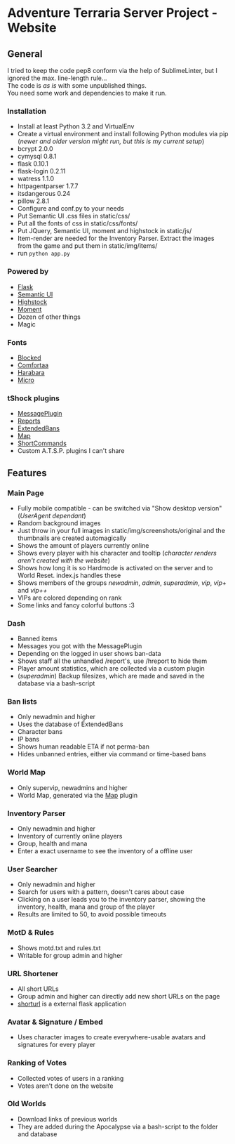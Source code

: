 # Adventure Terraria Server Project - Website

## General
I tried to keep the code pep8 conform via the help of SublimeLinter, but I ignored the max. line-length rule...  
The code is *as is* with some unpublished things.  
You need some work and dependencies to make it run.

### Installation
* Install at least Python 3.2 and VirtualEnv
* Create a virtual environment and install following Python modules via pip (*newer and older version might run, but this is my current setup*)
 * bcrypt 2.0.0
 * cymysql 0.8.1
 * flask 0.10.1
 * flask-login 0.2.11
 * watress 1.1.0
 * httpagentparser 1.7.7
 * itsdangerous 0.24
 * pillow 2.8.1
* Configure and conf.py to your needs
* Put Semantic UI .css files in static/css/
* Put all the fonts of css in static/css/fonts/
* Put JQuery, Semantic UI, moment and highstock in static/js/
* Item-render are needed for the Inventory Parser. Extract the images from the game and put them in static/img/items/
* run ``python app.py``

### Powered by
 * [Flask]
 * [Semantic UI]
 * [Highstock]
 * [Moment]
 * Dozen of other things
 * Magic


### Fonts
  * [Blocked]
  * [Comfortaa]
  * [Harabara]
  * [Micro]

### tShock plugins
* [MessagePlugin]
* [Reports]
* [ExtendedBans]
* [Map]
* [ShortCommands]
* Custom A.T.S.P. plugins I can't share

## Features
### Main Page
* Fully mobile compatible - can be switched via "Show desktop version" (*UserAgent dependant*)
* Random background images
 * Just throw in your full images in static/img/screenshots/original and the thumbnails are created automagically
* Shows the amount of players currently online
* Shows every player with his character and tooltip (*character renders aren't created with the website*)
* Shows how long it is so Hardmode is activated on the server and to World Reset. index.js handles these
* Shows members of the groups *newadmin*, *admin*, *superadmin*, *vip*, *vip+* and *vip++*
 * VIPs are colored depending on rank
* Some links and fancy colorful buttons :3

### Dash
* Banned items
* Messages you got with the MessagePlugin
* Depending on the logged in user shows ban-data
* Shows staff all the unhandled /report's, use /hreport to hide them
* Player amount statistics, which are collected via a custom plugin
* (*superadmin*) Backup filesizes, which are made and saved in the database via a bash-script

### Ban lists
* Only newadmin and higher
* Uses the database of ExtendedBans
* Character bans
* IP bans
* Shows human readable ETA if not perma-ban
* Hides unbanned entries, either via command or time-based bans

### World Map
* Only supervip, newadmins and higher
* World Map, generated via the [Map] plugin

### Inventory Parser
* Only newadmin and higher
* Inventory of currently online players
* Group, health and mana
* Enter a exact username to see the inventory of a offline user

### User Searcher
* Only newadmin and higher
* Search for users with a pattern, doesn't cares about case
* Clicking on a user leads you to the inventory parser, showing the inventory, health, mana and group of the player
* Results are limited to 50, to avoid possible timeouts

### MotD & Rules
* Shows motd.txt and rules.txt
* Writable for group admin and higher

### URL Shortener
* All short URLs
* Group admin and higher can directly add new short URLs on the page
* [shorturl] is a external flask application

### Avatar & Signature / Embed
* Uses character images to create everywhere-usable avatars and signatures for every player

### Ranking of Votes
* Collected votes of users in a ranking
* Votes aren't done on the website

### Old Worlds
* Download links of previous worlds
* They are added during the Apocalypse via a bash-script to the folder and database

[Semantic UI]:https://semantic-ui.com/
[Moment]:https://momentjs.com/
[flask]:http://flask.pocoo.org/
[blocked]:http://www.dafont.com/de/blocked.font
[comfortaa]:http://www.dafont.com/de/comfortaa.font
[harabara]:http://www.dafont.com/de/harabara.font
[micro]:http://www.dafont.com/de/micro.font
[MessagePlugin]:https://github.com/Stealownz/MessagePlugin
[reports]:https://tshock.co/xf/index.php?resources/reports.69/
[ExtendedBans]:https://github.com/Stealownz/ExtendedBans
[map]:https://tshock.co/xf/index.php?resources/map.18/
[shortcommands]:https://github.com/Stealownz/ShortCommands
[shorturl]:https://gist.github.com/Nama/c318c92109c8bf5c52c9
[highstock]:http://www.highcharts.com/stock/demo/
